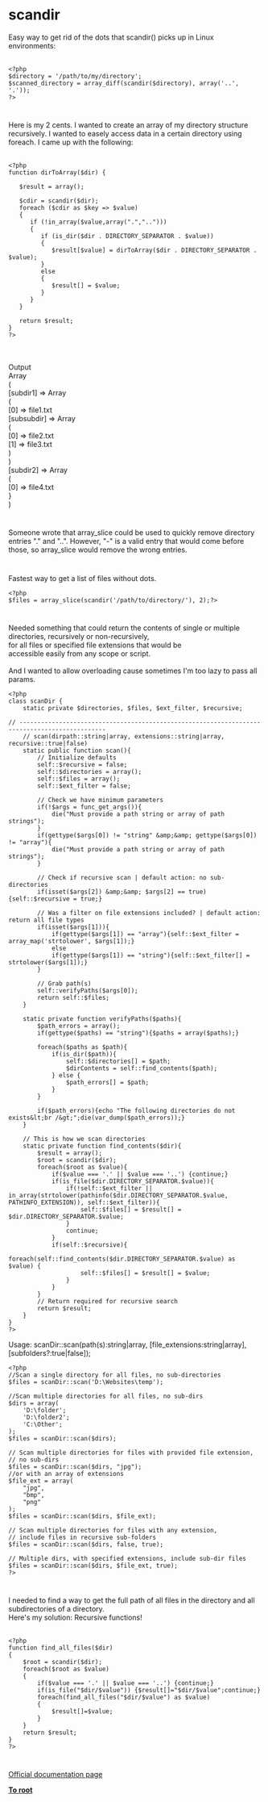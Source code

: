 # scandir



Easy way to get rid of the dots that scandir() picks up in Linux environments:<br><br>

```
<?php
$directory = '/path/to/my/directory';
$scanned_directory = array_diff(scandir($directory), array('..', '.'));
?>
```
  

#

Here is my 2 cents. I wanted to create an array of my directory structure recursively. I wanted to easely access data in a certain directory using foreach. I came up with the following:<br><br>

```
<?php
function dirToArray($dir) {
   
   $result = array();

   $cdir = scandir($dir);
   foreach ($cdir as $key => $value)
   {
      if (!in_array($value,array(".","..")))
      {
         if (is_dir($dir . DIRECTORY_SEPARATOR . $value))
         {
            $result[$value] = dirToArray($dir . DIRECTORY_SEPARATOR . $value);
         }
         else
         {
            $result[] = $value;
         } 
      }
   }
   
   return $result;
}
?>
```
<br><br>Output<br>Array<br>(<br>   [subdir1] =&gt; Array<br>   (<br>      [0] =&gt; file1.txt<br>      [subsubdir] =&gt; Array<br>      (<br>         [0] =&gt; file2.txt<br>         [1] =&gt; file3.txt<br>      )<br>   )<br>   [subdir2] =&gt; Array<br>   (<br>    [0] =&gt; file4.txt<br>   }<br>)  

#

Someone wrote that array_slice could be used to quickly remove directory entries "." and "..". However, "-" is a valid entry that would come before those, so array_slice would remove the wrong entries.  

#

Fastest way to get a list of files without dots.<br>

```
<?php
$files = array_slice(scandir('/path/to/directory/'), 2);?>
```
  

#

Needed something that could return the contents of single or multiple directories, recursively or non-recursively,<br>for all files or specified file extensions that would be<br>accessible easily from any scope or script.<br><br>And I wanted to allow overloading cause sometimes I&apos;m too lazy to pass all params.<br>

```
<?php
class scanDir {
    static private $directories, $files, $ext_filter, $recursive;

// ----------------------------------------------------------------------------------------------
    // scan(dirpath::string|array, extensions::string|array, recursive::true|false)
    static public function scan(){
        // Initialize defaults
        self::$recursive = false;
        self::$directories = array();
        self::$files = array();
        self::$ext_filter = false;

        // Check we have minimum parameters
        if(!$args = func_get_args()){
            die("Must provide a path string or array of path strings");
        }
        if(gettype($args[0]) != "string" &amp;&amp; gettype($args[0]) != "array"){
            die("Must provide a path string or array of path strings");
        }

        // Check if recursive scan | default action: no sub-directories
        if(isset($args[2]) &amp;&amp; $args[2] == true){self::$recursive = true;}

        // Was a filter on file extensions included? | default action: return all file types
        if(isset($args[1])){
            if(gettype($args[1]) == "array"){self::$ext_filter = array_map('strtolower', $args[1]);}
            else
            if(gettype($args[1]) == "string"){self::$ext_filter[] = strtolower($args[1]);}
        }

        // Grab path(s)
        self::verifyPaths($args[0]);
        return self::$files;
    }

    static private function verifyPaths($paths){
        $path_errors = array();
        if(gettype($paths) == "string"){$paths = array($paths);}

        foreach($paths as $path){
            if(is_dir($path)){
                self::$directories[] = $path;
                $dirContents = self::find_contents($path);
            } else {
                $path_errors[] = $path;
            }
        }

        if($path_errors){echo "The following directories do not exists&lt;br /&gt;";die(var_dump($path_errors));}
    }

    // This is how we scan directories
    static private function find_contents($dir){
        $result = array();
        $root = scandir($dir);
        foreach($root as $value){
            if($value === '.' || $value === '..') {continue;}
            if(is_file($dir.DIRECTORY_SEPARATOR.$value)){
                if(!self::$ext_filter || in_array(strtolower(pathinfo($dir.DIRECTORY_SEPARATOR.$value, PATHINFO_EXTENSION)), self::$ext_filter)){
                    self::$files[] = $result[] = $dir.DIRECTORY_SEPARATOR.$value;
                }
                continue;
            }
            if(self::$recursive){
                foreach(self::find_contents($dir.DIRECTORY_SEPARATOR.$value) as $value) {
                    self::$files[] = $result[] = $value;
                }
            }
        }
        // Return required for recursive search
        return $result;
    }
}
?>
```


Usage:
scanDir::scan(path(s):string|array, [file_extensions:string|array], [subfolders?:true|false]);


```
<?php
//Scan a single directory for all files, no sub-directories
$files = scanDir::scan('D:\Websites\temp');

//Scan multiple directories for all files, no sub-dirs
$dirs = array(
    'D:\folder';
    'D:\folder2';
    'C:\Other';
);
$files = scanDir::scan($dirs);

// Scan multiple directories for files with provided file extension,
// no sub-dirs
$files = scanDir::scan($dirs, "jpg");
//or with an array of extensions
$file_ext = array(
    "jpg",
    "bmp",
    "png"
);
$files = scanDir::scan($dirs, $file_ext);

// Scan multiple directories for files with any extension,
// include files in recursive sub-folders
$files = scanDir::scan($dirs, false, true);

// Multiple dirs, with specified extensions, include sub-dir files
$files = scanDir::scan($dirs, $file_ext, true);
?>
```
  

#

I needed to find a way to get the full path of all files in the directory and all subdirectories of a directory.<br>Here&apos;s my solution: Recursive functions!<br><br>

```
<?php
function find_all_files($dir)
{
    $root = scandir($dir);
    foreach($root as $value)
    {
        if($value === '.' || $value === '..') {continue;}
        if(is_file("$dir/$value")) {$result[]="$dir/$value";continue;}
        foreach(find_all_files("$dir/$value") as $value)
        {
            $result[]=$value;
        }
    }
    return $result;
}
?>
```
  

#

[Official documentation page](https://www.php.net/manual/en/function.scandir.php)

**[To root](/README.md)**